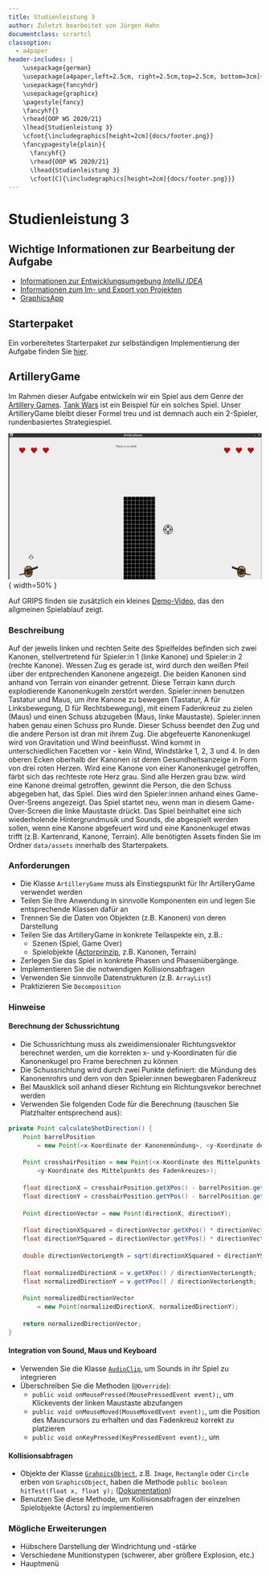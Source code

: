 ```yaml
---
title: Studienleistung 3
author: Zuletzt bearbeitet von Jürgen Hahn
documentclass: scrartcl
classoption:
  - a4paper
header-includes: |
    \usepackage{german} 
    \usepackage[a4paper,left=2.5cm, right=2.5cm,top=2.5cm, bottom=3cm]{geometry}
    \usepackage{fancyhdr}
    \usepackage{graphicx}
    \pagestyle{fancy}
    \fancyhf{}
    \rhead{OOP WS 2020/21}
    \lhead{Studienleistung 3}
    \cfoot{\includegraphics[height=2cm]{docs/footer.png}}
    \fancypagestyle{plain}{
      \fancyhf{}
      \rhead{OOP WS 2020/21}
      \lhead{Studienleistung 3}
      \cfoot[C]{\includegraphics[height=2cm]{docs/footer.png}}}
---
```



# Studienleistung 3

## Wichtige Informationen zur Bearbeitung der Aufgabe 
  - [Informationen zur Entwicklungsumgebung *IntelliJ IDEA*](https://elearning.uni-regensburg.de/mod/book/view.php?id=1480675)
  - [Informationen zum Im- und Export von Projekten](https://elearning.uni-regensburg.de/mod/book/view.php?id=1480675&chapterid=51551)
  - [GraphicsApp](https://elearning.uni-regensburg.de/mod/url/view.php?id=1482162)

## Starterpaket

Ein vorbereitetes Starterpaket zur selbständigen Implementierung der Aufgabe finden Sie [hier](https://github.com/OOP-Ubungen-WS2020-21/U00-Template-fuer-Aufgaben/archive/Starterpaket.zip).

## ArtilleryGame

Im Rahmen dieser Aufgabe entwickeln wir ein Spiel aus dem Genre der [Artillery Games](https://en.wikipedia.org/wiki/Artillery_game). 
[Tank Wars](https://dosgames.com/game/tank-wars/) ist ein Beispiel für ein solches Spiel.
Unser ArtilleryGame bleibt dieser Formel treu und ist demnach auch ein 2-Spieler, rundenbasiertes Strategiespiel.

![ArtilleryGame](docs/artillerygame.png){ width=50% }

Auf GRIPS finden sie zusätzlich ein kleines [Demo-Video](https://elearning.uni-regensburg.de/mod/resource/view.php?id=1596083), das den allgmeinen Spielablauf zeigt.

### Beschreibung
Auf der jeweils linken und rechten Seite des Spielfeldes befinden sich zwei Kanonen, stellvertretend für Spieler:in 1 (linke Kanone) und Spieler:in 2 (rechte Kanone).
Wessen Zug es gerade ist, wird durch den weißen Pfeil über der entprechenden Kanonene angezeigt.
Die beiden Kanonen sind anhand von Terrain von einander getrennt.
Diese Terrain kann durch explodierende Kanonenkugeln zerstört werden.
Spieler:innen benutzen Tastatur und Maus, um ihre Kanone zu bewegen (Tastatur, A für Linksbewegung, D für Rechtsbewegung), mit einem Fadenkreuz zu zielen (Maus) und einen Schuss abzugeben (Maus, linke Maustaste).
Spieler:innen haben genau einen Schuss pro Runde.
Dieser Schuss beendet den Zug und die andere Person ist dran mit ihrem Zug.
Die abgefeuerte Kanonenkugel wird von Gravitation und Wind beeinflusst.
Wind kommt in unterschiedlichen Facetten vor - kein Wind, Windstärke 1, 2, 3 und 4.
In den oberen Ecken oberhalb der Kanonen ist deren Gesundheitsanzeige in Form von drei roten Herzen.
Wird eine Kanone von einer Kanonenkugel getroffen, färbt sich das rechteste rote Herz grau.
Sind alle Herzen grau bzw. wird eine Kanone dreimal getroffen, gewinnt die Person, die den Schuss abgegeben hat, das Spiel.
Dies wird den Spieler:innen anhand eines Game-Over-Sreens angezeigt.
Das Spiel startet neu, wenn man in diesem Game-Over-Screen die linke Maustaste drückt.
Das Spiel beinhaltet eine sich wiederholende Hintergrundmusik und Sounds, die abgespielt werden sollen, wenn eine Kanone abgefeuert wird und eine Kanonenkugel etwas trifft (z.B. Kartenrand, Kanone, Terrain).
Alle benötigten Assets finden Sie im Ordner `data/assets` innerhalb des Starterpakets.

### Anforderungen
* Die Klasse `ArtilleryGame` muss als Einstiegspunkt für Ihr ArtilleryGame verwendet werden
* Teilen Sie Ihre Anwendung in sinnvolle Komponenten ein und legen Sie entsprechende Klassen dafür an
* Trennen Sie die Daten von Objekten (z.B. Kanonen) von deren Darstellung
* Teilen Sie das ArtilleryGame in konkrete Teilaspekte ein, z.B.:
  * Szenen (Spiel, Game Over)
  * Spielobjekte ([Actorprinzip](https://gamedev.stackexchange.com/questions/151169/what-is-an-actor-in-game-development#:~:text=A%20game%20actor%20is%20an,might%20even%20be%20an%20actor.), z.B. Kanonen, Terrain)
* Zerlegen Sie das Spiel in konkrete Phasen und Phasenübergänge.
* Implementieren Sie die notwendigen Kollisionsabfragen
* Verwenden Sie sinnvolle Datenstrukturen (z.B. `ArrayList`)
* Praktizieren Sie `Decomposition`

### Hinweise

#### Berechnung der Schussrichtung
* Die Schussrichtung muss als zweidimensionaler Richtungsvektor berechnet werden, um die korrekten x- und y-Koordinaten für die Kanonenkugel pro Frame berechnen zu können
* Die Schussrichtung wird durch zwei Punkte definiert: die Mündung des Kanonenrohrs und dem von den Spieler:innen bewegbaren Fadenkreuz
* Bei Mausklick soll anhand dieser Richtung ein Richtungsvekor berechnet werden
* Verwenden Sie folgenden Code für die Berechnung (tauschen Sie Platzhalter entsprechend aus):

```java
private Point calculateShotDirection() {
    Point barrelPosition 
    	= new Point(<x-Koordinate der Kanonenmündung>, <y-Koordinate der Kanonenmündung>);
    
    Point crosshairPosition = new Point(<x-Koordinate des Mittelpunkts des Fadenkreuzes>,
    	<y-Koordinate des Mittelpunkts des Fadenkreuzes>);
    
    float directionX = crosshairPosition.getXPos() - barrelPosition.getXPos();
    float directionY = crosshairPosition.getYPos() - barrelPosition.getYPos();
    
    Point directionVector = new Point(directionX, directionY);
    
    float directionXSquared = directionVector.getXPos() * directionVector.getXPos();
    float directionYSquared = directionVector.getYPos() * directionVector.getYPos();

    double directionVectorLength = sqrt(directionXSquared + directionYSquared);
    
    float normalizedDirectionX = v.getXPos() / directionVectorLength;
    float normalizedDirectionY = v.getYPos() / directionVectorLength;
    
    Point normalizedDirectionVector 
    	= new Point(normalizedDirectionX, normalizedDirectionY);

    return normalizedDirectionVector;
}

```

#### Integration von Sound, Maus und Keyboard
* Verwenden Sie die Klasse [`AudioClip`](https://oop-regensburg.github.io/GraphicsApp-Reborn-Library/html/classde_1_1ur_1_1mi_1_1oop_1_1audio_1_1_audio_clip.html), um Sounds in ihr Spiel zu integrieren
* Überschreiben Sie die Methoden (`@Override`):
  * `public void onMousePressed(MousePressedEvent event);`, um Klickevents der linken Maustaste abzufangen
  * `public void onMouseMoved(MouseMovedEvent event);`, um die Position des Mauscursors zu erhalten und das Fadenkreuz korrekt zu platzieren
  * `public void onKeyPressed(KeyPressedEvent event);`, um 
  
#### Kollisionsabfragen
* Objekte der Klasse [`GrahpicsObject`](https://oop-regensburg.github.io/GraphicsApp-Reborn-Library/html/classde_1_1ur_1_1mi_1_1oop_1_1graphics_1_1_graphics_object.html), z.B. `Image`, `Rectangle` oder `Circle` erben von `GraphicsObject`, haben die Methode `public boolean hitTest(float x, float y);` ([Dokumentation](https://oop-regensburg.github.io/GraphicsApp-Reborn-Library/html/classde_1_1ur_1_1mi_1_1oop_1_1graphics_1_1_graphics_object.html#aa058c4daea042244726ae347972511ae))
* Benutzen Sie diese Methode, um Kollisionsabfragen der einzelnen Spielobjekte (Actors) zu implementieren

### Mögliche Erweiterungen
* Hübschere Darstellung der Windrichtung und -stärke
* Verschiedene Munitionstypen (schwerer, aber größere Explosion, etc.) 
* Hauptmenü


